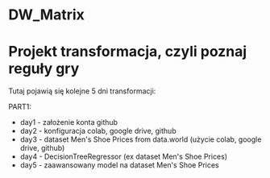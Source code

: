 # DW_Matrix
# Projekt transformacja, czyli poznaj reguły gry

Tutaj pojawią się kolejne 5 dni transformacji:

PART1:

  - day1 - założenie konta github
  - day2 - konfiguracja colab, google drive, github
  - day3 - dataset Men's Shoe Prices from data.world (użycie colab, google drive, github)
  - day4 - DecisionTreeRegressor (ex dataset Men's Shoe Prices)
  - day5 - zaawansowany model na dataset Men's Shoe Prices
